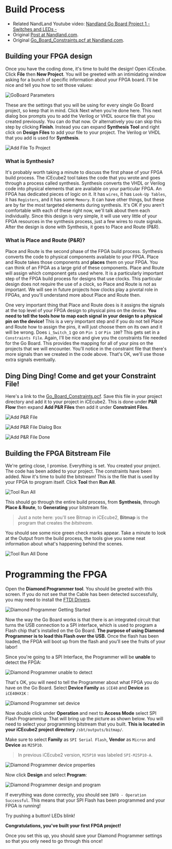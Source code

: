 # Build Process

- Related NandLand Youtube video: [Nandland Go Board Project 1 - Switches and LEDs - ](https://www.youtube.com/watch?v=nfB8-8JfVFE&t=4s)
- Original [Post at Nandland.com](https://www.nandland.com/goboard/your-first-go-board-project.html). 
- Original [Go_Board_Constraints.pcf at Nandland.com](https://www.nandland.com/goboard/Go_Board_Constraints.pcf).

## Building your FPGA design

Once you have the coding done, it's time to build the design! Open iCEcube. 
Click **File** then **New Project**. 
You will be greeted with an intimidating window asking for a bunch of specific information about your FPGA board. 
I'll be nice and tell you how to set those values:

![GoBoard Parameters](./img/icecube_new_project/lt2.png)

These are the settings that you will be using for every single Go Board project, so keep that in mind. 
Click Next when you're done here. This next dialog box prompts you to add the Verilog or VHDL source file that 
you created previously. You can do that now. Or alternatively you can skip this step by clicking **Finish**. 
Instead you can expand **Synthesis Tool** and right click on **Design Files** to add your file to your project. 
The Verilog or VHDL that you add is used for **Synthesis**.

![Add File To Project](./img/icecube_new_project/project1-add-files-to-project.png)

### What is Synthesis?

It's probably worth taking a minute to discuss the first phase of your FPGA build process. The iCEcube2 tool takes 
the code that you wrote and goes through a process called synthesis. Synthesis converts the VHDL or 
Verilog code into physical elements that are available on your particular FPGA. An FPGA has dedicated pieces of 
logic on it. It has `wires`, it has `Look-Up Tables`, it has `Registers`, and it has some `Memory`.
It can have other things, but these are by far the most targeted elements during synthesis. 
It's OK if you aren't comfortable with each of these right now, we'll talk about them each individually. 
Since this design is very simple, it will use very little of your FPGA resources in the synthesis process, 
just a few wires to route signals. After the design is done with Synthesis, it goes to Place and Route (P&R).

### What is Place and Route (P&R)?

Place and Route is the second phase of the FPGA build process. Synthesis converts the code to physical components 
available to your FPGA. Place and Route takes those components and **places** them on your FPGA. You can think of an 
FPGA as a large grid of these components. Place and Route will assign which component gets used where. 
It is a particularly important step of the FPGA build process for designs that use clocks. 
This particular design does not require the use of a clock, so Place and Route is not as important. 
We will see in future projects how clocks play a pivotal role in FPGAs, and you'll understand more about 
Place and Route then.

One very important thing that Place and Route does is it assigns the signals at the top level of your FPGA design 
to physical pins on the device.
**You need to tell the tools how to map each signal in your design to a physical pin on the device!**
This is a very important step and if you do not tell Place and Route how to assign the pins, it will 
just choose them on its own and it will be wrong. Does `i_Switch_1` go on `Pin 1` or `Pin 100`? This gets set in 
a `Constraints File`. Again, I'll be nice and give you the constraints file needed for the Go Board. 
This provides the mapping for all of your pins on the projects that we will encounter. 
You'll notice in the constraint file that there's more signals than we created in the code above. 
That's OK, we'll use those extra signals eventually.

## Ding Ding Ding! Come and get your Constraint File!

Here's a link to the [Go_Board_Constraints.pcf](../Go_Board_Constraints.pcf).
Save this file in your project directory and add it to your project in iCEcube2. 
This is done under **P&R Flow** then expand **Add P&R Files** then add it under **Constraint Files**.

![Add P&R File](./img/build_process/pr_flow.png)

![Add P&R File Dialog Box](./img/build_process/pr_flow_add_file.png)

![Add P&R File Done](./img/build_process/pr_flow_add_file_done.png)

## Building the FPGA Bitstream File

We're geting close, I promise. Everything is set. You created your project. 
The code has been added to your project. The constraints have been added. Now it's time to build the bitstream! 
This is the file that is used by your FPGA to program itself. Click **Tool** then **Run All**.

![Tool Run All](./img/build_process/tool_runall.png)
 
This should go through the entire build process, from **Synthesis**, through **Place & Route**, to **Generating** your 
bitstream file.

> Just a note here: you'll see Bitmap in iCEcube2, **Bitmap** is the program that creates the *bitstream*.

 You should see some nice green check marks appear. Take a minute to look at the Output from the build process, 
 the tools give you some neat information about what's happening behind the scenes.
 
![Tool Run All Done](./img/build_process/tool_done.png)

# Programming the FPGA

Open the **Diamond Programmer tool**. You should be greeted with this screen. 
If you do not see that the Cable has been detected successfully, you may need to install the
 [FTDI Drivers](http://www.ftdichip.com/Drivers/VCP.htm).
 
![Diamond Programmer Getting Started](./img/build_process/dp_start.png)

Now the way the Go Board works is that there is an integrated circuit that turns the USB connection to a SPI interface, 
which is used to program a Flash chip that's installed on the Go Board. 
**The purpose of using Diamond Programmer is to load this Flash over the USB.**
Once the flash has been loaded, the FPGA will boot up from the flash and 
you'll see the fruits of your labor!
 
Since you're going to a SPI Interface, the Programmer will be **unable** to detect the FPGA:

![Diamond Programmer unable to detect](./img/build_process/dp_fails.png)
 
That's OK, you will need to tell the Programmer about what FPGA you do have on the Go Board. 
Select **Device Family** as `iCE40` and **Device** as `iCE40HX1K` :

![Diamond Programmer set device](./img/build_process/dp_set_device.png)

Now double click under **Operation** and next to **Access Mode** select SPI Flash Programming.
That will bring up the picture as shown below. You will need to select your programming bitstream that you built.
**This is located in your iCEcube2 project directory** `/sbt/outputs/bitmap/`.

Make sure to select **Family** as `SPI Serial Flash`, **Vendor** as `Micron` and **Device** as `M25P10`.

> In previous iCEcube2 version, `M25P10` was labeled `SPI-M25P10-A`.

![Diamond Programmer device properties](./img/build_process/dp_device_properties.png)

Now click **Design** and select **Program**:

![Diamond Programmer design and program](./img/build_process/dp_design_program.png)

If everything was done correctly, you should see `INFO - Operation Successful`. 
This means that your SPI Flash has been programmed and your FPGA is running! 

Try pushing a button! LEDs blink!

**Congratulations, you've built your first FPGA project!** 

Once you set this up, you should save your Diamond Programmer settings so that you only need to go through this once!